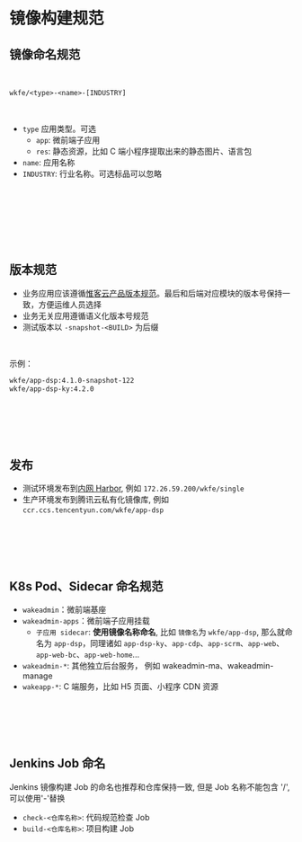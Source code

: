 # 镜像构建规范

## 镜像命名规范

<br>

```txt
wkfe/<type>-<name>-[INDUSTRY]
```

<br>

- `type` 应用类型。可选
  - `app`: 微前端子应用
  - `res`: 静态资源，比如 C 端小程序提取出来的静态图片、语言包
- `name`: 应用名称
- `INDUSTRY`: 行业名称。可选标品可以忽略

<br>
<br>

<br>
<br>
<br>
<br>

## 版本规范

- 业务应用应该遵循[惟客云产品版本规范](http://www.wakedata-inc.com/pages/viewpage.action?pageId=20220351)。最后和后端对应模块的版本号保持一致，方便运维人员选择
- 业务无关应用遵循语义化版本号规范
- 测试版本以 `-snapshot-<BUILD>` 为后缀

<br>

示例：

```txt
wkfe/app-dsp:4.1.0-snapshot-122
wkfe/app-dsp-ky:4.2.0
```

<br>
<br>
<br>
<br>

## 发布

- 测试环境发布到[内网 Harbor](http://172.26.59.200/harbor/sign-in?redirect_url=%2Fharbor%2Fprojects), 例如 `172.26.59.200/wkfe/single`
- 生产环境发布到腾讯云私有化镜像库, 例如 `ccr.ccs.tencentyun.com/wkfe/app-dsp`

<br>
<br>
<br>
<br>

## K8s Pod、Sidecar 命名规范

- `wakeadmin`：微前端基座
- `wakeadmin-apps`：微前端子应用挂载
  - `子应用 sidecar`: **使用镜像名称命名**, 比如 `镜像名`为 `wkfe/app-dsp`, 那么就命名为 `app-dsp`，同理诸如 `app-dsp-ky`、`app-cdp`、`app-scrm`、`app-web`、`app-web-bc`、`app-web-home`...
- `wakeadmin-*`: 其他独立后台服务， 例如 wakeadmin-ma、wakeadmin-manage
- `wakeapp-*`: C 端服务，比如 H5 页面、小程序 CDN 资源

<br>
<br>
<br>
<br>

## Jenkins Job 命名

Jenkins 镜像构建 Job 的命名也推荐和仓库保持一致, 但是 Job 名称不能包含 '/', 可以使用'-'替换

- `check-<仓库名称>`: 代码规范检查 Job
- `build-<仓库名称>`: 项目构建 Job

<br>
<br>
<br>
<br>
